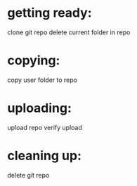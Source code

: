 # getting ready:

clone git repo
delete current folder in repo

# copying:

copy user folder to repo

# uploading:

upload repo
verify upload

# cleaning up:

delete git repo